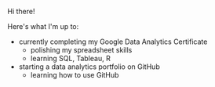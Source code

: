 Hi there!

Here's what I'm up to:
- currently completing my Google Data Analytics Certificate
   - polishing my spreadsheet skills
   - learning SQL, Tableau, R
- starting a data analytics portfolio on GitHub
    - learning how to use GitHub
